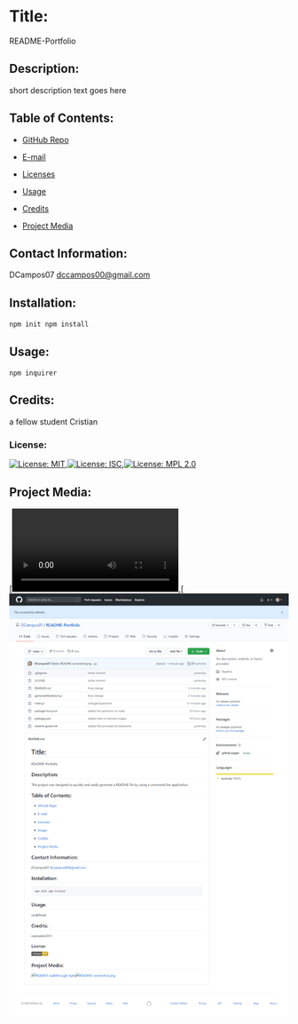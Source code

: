 

  # Title:
  README-Portfolio

  ## Description:
  short description text goes here

  ## Table of Contents:
   * [GitHub Repo](#github)
   
   * [E-mail](#email)
   
   * [Licenses](#licences)
   
   * [Usage](#repo)

   * [Credits](#credits)
   
   * [Project Media](#media)


  ## Contact Information:
  DCampos07 
  dccampos00@gmail.com

  ## Installation:
    npm init npm install

  ## Usage:
    npm inquirer
  
  ## Credits:
  a fellow student Cristian

  ### License:
  [![License: MIT](https://img.shields.io/badge/License-MIT-yellow.svg)](https://opensource.org/licenses/MIT),[![License: ISC](https://img.shields.io/badge/License-ISC-blue.svg)](https://opensource.org/licenses/ISC),[![License: MPL 2.0](https://img.shields.io/badge/License-MPL%202.0-brightgreen.svg)](https://opensource.org/licenses/MPL-2.0)

  ## Project Media:
  [![README walkthrough.mp4](https://github.com/DCampos07/README-Portfolio/blob/main/assets/README%20walkthrough.mp4),[![README-screenshot.png](https://github.com/DCampos07/README-Portfolio/blob/main/assets/README-screenshot.png)
